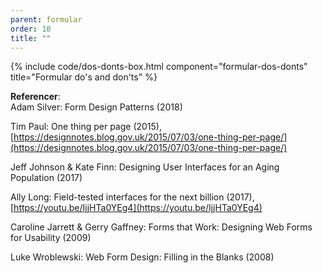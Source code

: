 ```yaml
---
parent: formular
order: 10
title: ""
---
```


{% include code/dos-donts-box.html component="formular-dos-donts" title="Formular do's and don'ts" %}

**Referencer**:<br />
Adam Silver: Form Design Patterns (2018)

Tim Paul: One thing per page (2015),<br />
[https://designnotes.blog.gov.uk/2015/07/03/one-thing-per-page/](https://designnotes.blog.gov.uk/2015/07/03/one-thing-per-page/)

Jeff Johnson & Kate Finn: Designing User Interfaces for an Aging Population (2017)

Ally Long: Field-tested interfaces for the next billion (2017),<br />
[https://youtu.be/IjjHTa0YEg4](https://youtu.be/IjjHTa0YEg4)

Caroline Jarrett & Gerry Gaffney: Forms that Work: Designing Web Forms for Usability (2009)

Luke Wroblewski: Web Form Design: Filling in the Blanks (2008)
